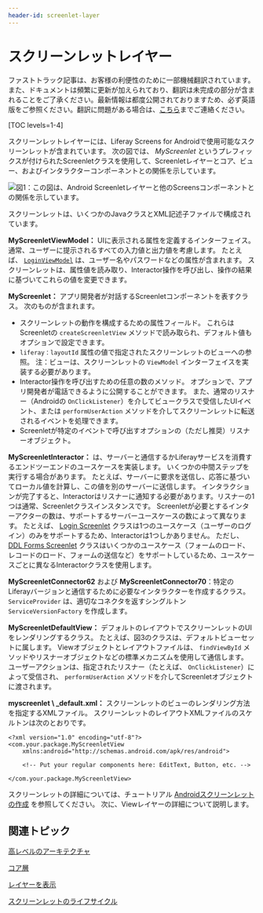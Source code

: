 ```yaml
---
header-id: screenlet-layer
---
```


# スクリーンレットレイヤー

<p class="alert alert-info"><span class="wysiwyg-color-blue120">ファストトラック記事は、お客様の利便性のために一部機械翻訳されています。また、ドキュメントは頻繁に更新が加えられており、翻訳は未完成の部分が含まれることをご了承ください。最新情報は都度公開されておりますため、必ず英語版をご参照ください。翻訳に問題がある場合は、<a href="mailto:support-content-jp@liferay.com">こちら</a>までご連絡ください。</span></p>

[TOC levels=1-4]

スクリーンレットレイヤーには、Liferay Screens for Androidで使用可能なスクリーンレットが含まれています。 次の図では、 *MyScreenlet* というプレフィックスが付けられたScreenletクラスを使用して、Screenletレイヤーとコア、ビュー、およびインタラクターコンポーネントとの関係を示しています。

![図1：この図は、Android Screenletレイヤーと他のScreensコンポーネントとの関係を示しています。](../../../../images/screens-android-architecture-03.png)

スクリーンレットは、いくつかのJavaクラスとXML記述子ファイルで構成されています。

**MyScreenletViewModel：** UIに表示される属性を定義するインターフェイス。 通常、ユーザーに提示されるすべての入力値と出力値を考慮します。 たとえば、 [`LoginViewModel`](https://github.com/liferay/liferay-screens/blob/master/android/library/core/src/main/java/com/liferay/mobile/screens/auth/login/view/LoginViewModel.java) は、ユーザー名やパスワードなどの属性が含まれます。 スクリーンレットは、属性値を読み取り、Interactor操作を呼び出し、操作の結果に基づいてこれらの値を変更できます。

**MyScreenlet：** アプリ開発者が対話するScreenletコンポーネントを表すクラス。 次のものが含まれます。

  - スクリーンレットの動作を構成するための属性フィールド。 これらはScreenletの `createScreenletView` メソッドで読み取られ、デフォルト値もオプションで設定できます。
  - `liferay：layoutId` 属性の値で指定されたスクリーンレットのビューへの参照。 注：ビューは、スクリーンレットの `ViewModel` インターフェイスを実装する必要があります。
  - Interactor操作を呼び出すための任意の数のメソッド。 オプションで、アプリ開発者が電話できるように公開することができます。 また、通常のリスナー（Androidの `OnClickListener`）を介してビュークラスで受信したUIイベント、または `performUserAction` メソッドを介してスクリーンレットに転送されるイベントを処理できます。
  - Screenletが特定のイベントで呼び出すオプションの（ただし推奨）リスナーオブジェクト。

**MyScreenletInteractor：** は、サーバーと通信するかLiferayサービスを消費するエンドツーエンドのユースケースを実装します。 いくつかの中間ステップを実行する場合があります。 たとえば、サーバーに要求を送信し、応答に基づいてローカル値を計算し、この値を別のサーバーに送信します。 インタラクションが完了すると、Interactorはリスナーに通知する必要があります。リスナーの1つは通常、Screenletクラスインスタンスです。 Screenletが必要とするインターアクターの数は、サポートするサーバーユースケースの数によって異なります。 たとえば、 [Login Screenlet](https://github.com/liferay/liferay-screens/blob/master/android/library/core/src/main/java/com/liferay/mobile/screens/auth/login/LoginScreenlet.java) クラスは1つのユースケース（ユーザーのログイン）のみをサポートするため、Interactorは1つしかありません。 ただし、 [DDL Forms Screenlet](https://github.com/liferay/liferay-screens/blob/master/android/library/core/src/main/java/com/liferay/mobile/screens/ddl/form/DDLFormScreenlet.java) クラスはいくつかのユースケース（フォームのロード、レコードのロード、フォームの送信など）をサポートしているため、ユースケースごとに異なるInteractorクラスを使用します。

**MyScreenletConnector62** および **MyScreenletConnector70**：特定のLiferayバージョンと通信するために必要なインタラクターを作成するクラス。 `ServiceProvider` は、適切なコネクタを返すシングルトン `ServiceVersionFactory` を作成します。

**MyScreenletDefaultView：** デフォルトのレイアウトでスクリーンレットのUIをレンダリングするクラス。 たとえば、図3のクラスは、デフォルトビューセットに属します。 Viewオブジェクトとレイアウトファイルは、 `findViewById` メソッドやリスナーオブジェクトなどの標準メカニズムを使用して通信します。 ユーザーアクションは、指定されたリスナー（たとえば、 `OnClickListener`）によって受信され、 `performUserAction` メソッドを介してScreenletオブジェクトに渡されます。

**myscreenlet \ _default.xml：** スクリーンレットのビューのレンダリング方法を指定するXMLファイル。 スクリーンレットのレイアウトXMLファイルのスケルトンは次のとおりです。

    <?xml version="1.0" encoding="utf-8"?>
    <com.your.package.MyScreenletView 
        xmlns:android="http://schemas.android.com/apk/res/android">
    
        <!-- Put your regular components here: EditText, Button, etc. -->
    
    </com.your.package.MyScreenletView>

スクリーンレットの詳細については、チュートリアル [Androidスクリーンレットの作成](/docs/7-1/tutorials/-/knowledge_base/t/creating-android-screenlets) を参照してください。 次に、Viewレイヤーの詳細について説明します。

## 関連トピック

[高レベルのアーキテクチャ](/docs/7-1/tutorials/-/knowledge_base/t/high-level-architecture)

[コア層](/docs/7-1/tutorials/-/knowledge_base/t/core-layer)

[レイヤーを表示](/docs/7-1/tutorials/-/knowledge_base/t/view-layer)

[スクリーンレットのライフサイクル](/docs/7-1/tutorials/-/knowledge_base/t/screenlet-lifecycle)
